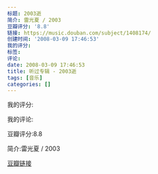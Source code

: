 ```yaml
---
标题: 2003逝
简介: 雷光夏 / 2003
豆瓣评分: '8.8'
链接: https://music.douban.com/subject/1408174/
创建时间: '2008-03-09 17:46:53'
我的评分:
标签:
评论:
date: 2008-03-09 17:46:53
title: 听过专辑 - 2003逝
tags: [音乐]
categories: []
---
```


我的评分:

我的评论:

豆瓣评分:8.8

简介:雷光夏 / 2003

[豆瓣链接](https://music.douban.com/subject/1408174/)

